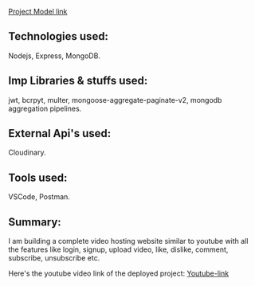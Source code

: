 [Project Model link](https://app.eraser.io/workspace/cHJsPrCJZszApTIztmcl)
## Technologies used: 
Nodejs, Express, MongoDB.
## Imp Libraries & stuffs used:
jwt, bcrpyt, multer, mongoose-aggregate-paginate-v2, mongodb aggregation pipelines.
## External Api's used: 
Cloudinary.
## Tools used:
VSCode, Postman.

## Summary:
I am building a complete video hosting website similar to youtube with all the features like login, signup, upload video, like, dislike, comment, subscribe, unsubscribe etc.

Here's the youtube video link of the deployed project: [Youtube-link](https://www.youtube.com/watch?v=_lMQ4czq798) 